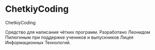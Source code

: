 # ChetkiyCoding
ChetkiyCoding

Средство для написания чётких программ. Разработано Леонидом Пилюгиным при поддержке учеников и выпускников Лицея Информационных Технологий.
